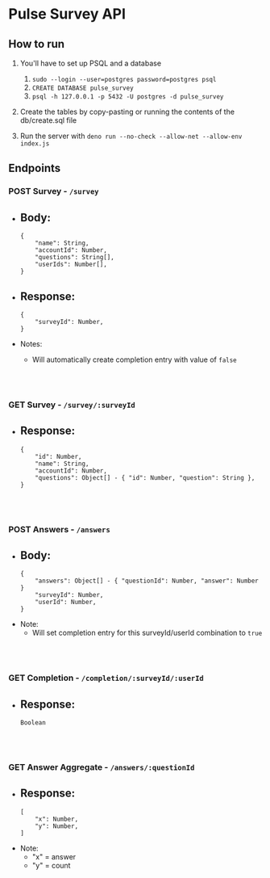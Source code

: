 # Pulse Survey API

## How to run

1. You'll have to set up PSQL and a database
    1. `sudo --login --user=postgres password=postgres psql`
    2. `CREATE DATABASE pulse_survey`
    3. `psql -h 127.0.0.1 -p 5432 -U postgres -d pulse_survey`

2. Create the tables by copy-pasting or running the contents of the db/create.sql file

3. Run the server with `deno run --no-check --allow-net --allow-env index.js`


## Endpoints

### POST Survey - `/survey`
- Body: 
    - 
    ``` 
    {
        "name": String,
        "accountId": Number,
        "questions": String[],
        "userIds": Number[],
    }
    ``` 

- Response: 
    - 
    ``` 
    {
        "surveyId": Number,
    }
    ``` 

- Notes:
    - Will automatically create completion entry with value of `false`

<br />
<br />

### GET Survey - `/survey/:surveyId`
- Response: 
    - 
    ``` 
    {
        "id": Number,
        "name": String,
        "accountId": Number,
        "questions": Object[] - { "id": Number, "question": String },
    }
    ```
<br />
<br /> 
    
### POST Answers - `/answers`
- Body: 
    - 
    ``` 
    {
        "answers": Object[] - { "questionId": Number, "answer": Number }
        "surveyId": Number,
        "userId": Number,
    }
    ``` 
- Note:
    - Will set completion entry for this surveyId/userId combination to `true`

<br />
<br />

### GET Completion - `/completion/:surveyId/:userId`
- Response: 
    - 
    ``` 
    Boolean
    ``` 
<br />
<br />
    
### GET Answer Aggregate - `/answers/:questionId`
- Response: 
    - 
    ``` 
    [
        "x": Number,
        "y": Number,
    ]
    ``` 
- Note:
    - "x" = answer
    - "y" = count
    
    